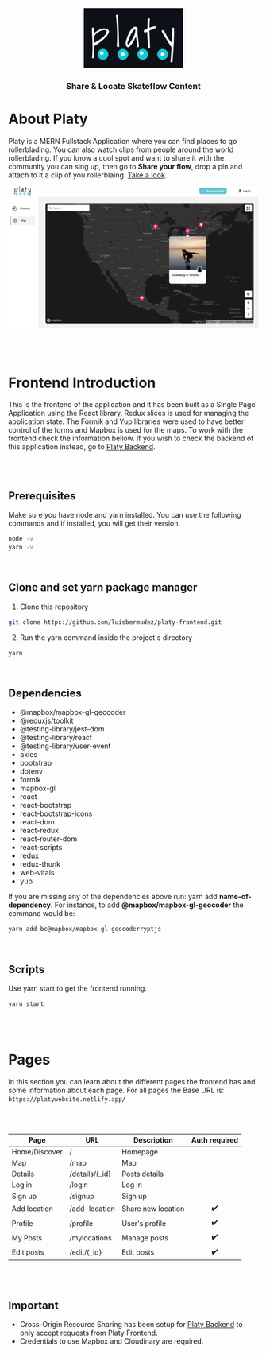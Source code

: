 <div align="center" style="margin: 2rem 0;">
<img src="./public/platy.png" width="200"/>
<h3>Share & Locate Skateflow Content</h3>
</div>

# About Platy

Platy is a MERN Fullstack Application where you can find places to go rollerblading. You can also watch clips from people around the world rollerblading. If you know a cool spot and want to share it with the community you can sing up, then go to **Share your flow**, drop a pin and attach to it a clip of you rollerblaing. [Take a look](https://platywebsite.netlify.app/).

![Platy landing page](./public/mapAndVideoPreview.png)
<br>
<br>
<br>
<br>

# Frontend Introduction

This is the frontend of the application and it has been built as a Single Page Application using the React library. Redux slices is used for managing the application state. The Formik and Yup libraries were used to have better control of the forms and Mapbox is used for the maps. To work with the frontend check the information bellow. If you wish to check the backend of this application instead, go to [Platy Backend](https://github.com/luisbermudez/platy-backend).

<br>
<br>

## Prerequisites

Make sure you have node and yarn installed. You can use the following commands and if installed, you will get their version.

```bash
node -v
yarn -v
```

<br>

## Clone and set yarn package manager

1. Clone this repository

```sh
git clone https://github.com/luisbermudez/platy-frontend.git
```

2. Run the yarn command inside the project's directory

```sh
yarn
```

<br>

## Dependencies

- @mapbox/mapbox-gl-geocoder
- @reduxjs/toolkit
- @testing-library/jest-dom
- @testing-library/react
- @testing-library/user-event
- axios
- bootstrap
- dotenv
- formik
- mapbox-gl
- react
- react-bootstrap
- react-bootstrap-icons
- react-dom
- react-redux
- react-router-dom
- react-scripts
- redux
- redux-thunk
- web-vitals
- yup
  <br>

If you are missing any of the dependencies above run: yarn add **name-of-dependency**. For instance, to add **@mapbox/mapbox-gl-geocoder** the command would be:

```bash
yarn add bc@mapbox/mapbox-gl-geocoderryptjs
```

<br>

## Scripts

Use yarn start to get the frontend running.

```sh
yarn start
```

<br>
<br>


# Pages
In this section you can learn about the different pages the frontend has and some information about each page. For all pages the Base URL is: `https://platywebsite.netlify.app/`

<br>
<br>

Page                | URL                   | Description       | Auth required      |
|-------------------|-----------------------|-------------------|:------------------:|
Home/Discover       | /                     | Homepage          | 
Map                 | /map                  | Map               |
Details             | /details/{_id}        | Posts details     |
Log in              | /login                | Log in            |
Sign up             | /signup               | Sign up           |
Add location        | /add-location         | Share new location| ✔️
Profile             | /profile              | User's profile    | ✔️
My Posts            | /mylocations          | Manage posts      | ✔️
Edit posts          | /edit/{_id}           | Edit posts        | ✔️

<br>
<br>

## Important

- Cross-Origin Resource Sharing has been setup for [Platy Backend](https://github.com/luisbermudez/platy-backend) to only accept requests from Platy Frontend.
- Credentials to use Mapbox and Cloudinary are required.